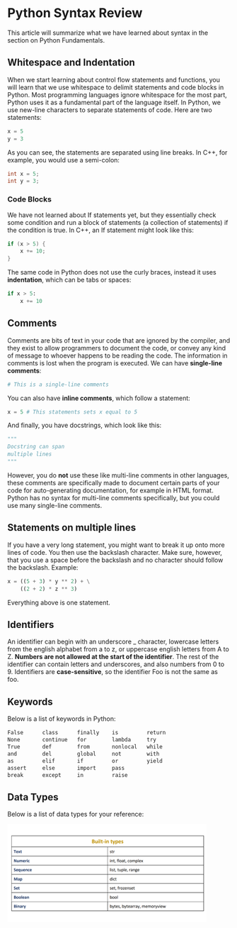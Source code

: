 # Python Syntax Review

This article will summarize what we have learned about syntax in the section on Python Fundamentals.

## Whitespace and Indentation

When we start learning about control flow statements and functions, you will learn that we use whitespace
to delimit statements and code blocks in Python. Most programming languages ignore whitespace for the most part,
Python uses it as a fundamental part of the language itself. In Python, we use new-line characters to separate
statements of code. Here are two statements:

```python
x = 5
y = 3
```

As you can see, the statements are separated using line breaks. In C++, for example, you would use a semi-colon:

```cpp
int x = 5;
int y = 3;
```

### Code Blocks

We have not learned about If statements yet, but they essentially check some condition and run a block of statements
(a collection of statements) if the condition is true. In C++, an If statement might look like this:

```cpp
if (x > 5) {
    x += 10;
}
```

The same code in Python does not use the curly braces, instead it uses **indentation**, which can be tabs or spaces:

```python
if x > 5:
    x += 10
```

## Comments

Comments are bits of text in your code that are ignored by the compiler, and they exist to allow programmers
to document the code, or convey any kind of message to whoever happens to be reading the code. The information in
comments is lost when the program is executed. We can have **single-line comments**:

```python
# This is a single-line comments
```

You can also have **inline comments**, which follow a statement:

```python
x = 5 # This statements sets x equal to 5
```

And finally, you have docstrings, which look like this:

```python
"""
Docstring can span
multiple lines
"""
```

However, you do **not** use these like multi-line comments in other languages, these comments are specifically
made to document certain parts of your code for auto-generating documentation, for example in HTML format. Python
has no syntax for multi-line comments specifically, but you could use many single-line comments.

## Statements on multiple lines

If you have a very long statement, you might want to break it up onto more lines of code. You then use the backslash character.
Make sure, however, that you use a space before the backslash and no character should follow the backslash. Example:

```python
x = ((5 + 3) * y ** 2) + \
    ((2 + 2) * z ** 3)
```

Everything above is one statement.

## Identifiers

An identifier can begin with an underscore _ character, lowercase letters from the english alphabet from a to z, or uppercase
english letters from A to Z. **Numbers are not allowed at the start of the identifier**. The rest of the identifier can contain letters
and underscores, and also numbers from 0 to 9. Identifiers are **case-sensitive**, so the identifier Foo is not the same as foo.

## Keywords

Below is a list of keywords in Python:

```
False      class      finally    is         return
None       continue   for        lambda     try
True       def        from       nonlocal   while
and        del        global     not        with
as         elif       if         or         yield
assert     else       import     pass
break      except     in         raise
```

## Data Types

Below is a list of data types for your reference:

<img alt="Python Data Types" width="450px" src="../images/types.png" />